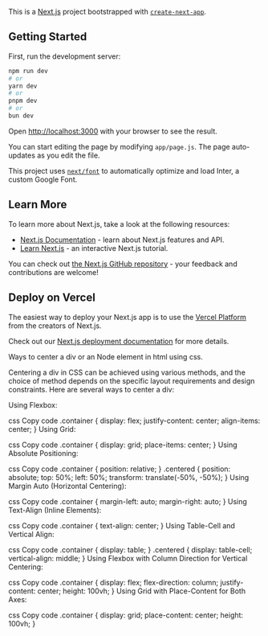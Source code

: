 This is a [Next.js](https://nextjs.org/) project bootstrapped with [`create-next-app`](https://github.com/vercel/next.js/tree/canary/packages/create-next-app).

## Getting Started

First, run the development server:

```bash
npm run dev
# or
yarn dev
# or
pnpm dev
# or
bun dev
```




Open [http://localhost:3000](http://localhost:3000) with your browser to see the result.

You can start editing the page by modifying `app/page.js`. The page auto-updates as you edit the file.

This project uses [`next/font`](https://nextjs.org/docs/basic-features/font-optimization) to automatically optimize and load Inter, a custom Google Font.

## Learn More

To learn more about Next.js, take a look at the following resources:

- [Next.js Documentation](https://nextjs.org/docs) - learn about Next.js features and API.
- [Learn Next.js](https://nextjs.org/learn) - an interactive Next.js tutorial.

You can check out [the Next.js GitHub repository](https://github.com/vercel/next.js/) - your feedback and contributions are welcome!

## Deploy on Vercel

The easiest way to deploy your Next.js app is to use the [Vercel Platform](https://vercel.com/new?utm_medium=default-template&filter=next.js&utm_source=create-next-app&utm_campaign=create-next-app-readme) from the creators of Next.js.

Check out our [Next.js deployment documentation](https://nextjs.org/docs/deployment) for more details.



Ways to center a div or an Node element in html using css.

Centering a div in CSS can be achieved using various methods, and the choice of method depends on the specific layout requirements and design constraints. Here are several ways to center a div:

Using Flexbox:

css
Copy code
.container {
  display: flex;
  justify-content: center;
  align-items: center;
}
Using Grid:

css
Copy code
.container {
  display: grid;
  place-items: center;
}
Using Absolute Positioning:

css
Copy code
.container {
  position: relative;
}
.centered {
  position: absolute;
  top: 50%;
  left: 50%;
  transform: translate(-50%, -50%);
}
Using Margin Auto (Horizontal Centering):

css
Copy code
.container {
  margin-left: auto;
  margin-right: auto;
}
Using Text-Align (Inline Elements):

css
Copy code
.container {
  text-align: center;
}
Using Table-Cell and Vertical Align:

css
Copy code
.container {
  display: table;
}
.centered {
  display: table-cell;
  vertical-align: middle;
}
Using Flexbox with Column Direction for Vertical Centering:

css
Copy code
.container {
  display: flex;
  flex-direction: column;
  justify-content: center;
  height: 100vh;
}
Using Grid with Place-Content for Both Axes:

css
Copy code
.container {
  display: grid;
  place-content: center;
  height: 100vh;
}
